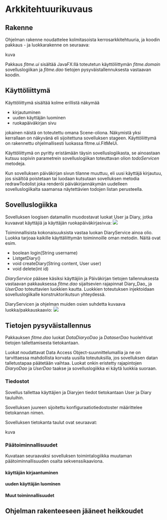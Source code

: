 # Arkkitehtuurikuvaus

## Rakenne

Ohjelman rakenne noudattelee kolmitasoista kerrosarkkitehtuuria, ja koodin pakkaus - ja luokkarakenne on seuraava:

kuva

Pakkaus _fitme.ui_ sisältää JavaFX:llä toteutetun käyttöliittymän _fitme.domain_ sovelluslogiikan ja _fitme.dao_ tietojen pysyväistallennuksesta vastaavan koodin.

## Käyttöliittymä

Käyttöliittymä sisältää kolme erillistä näkymää
- kirjautuminen
- uuden käyttäjän luominen
- ruokapäiväkirjan sivu

jokainen näistä on toteutettu omana Scene-oliona. Näkymistä yksi kerrallaan on näkyvänä eli sijoitettuna sovelluksen stageen. Käyttöliittymä on rakennettu ohjelmallisesti luokassa fitme.ui.FitMeUi.

Käyttöliittymä on pyritty eristämään täysin sovelluslogiikasta, se ainoastaan kutsuu sopivin parametrein sovelluslogiikan toteuttavan olion _todoServicen_ metodeja.

Kun sovelluksen päiväkirjan sivun tilanne muuttuu, eli uusi käyttäjä kirjautuu,  jos sisältöä poistetaan tai luodaan kutsutaan sovelluksen metodia redrawTodolist joka renderöi päiväkirjannäkymän uudelleen sovelluslogiikalta saamansa näytettävien todojen listan perusteella.

## Sovelluslogiikka

Sovelluksen loogisen datamallin muodostavat luokat User ja Diary, jotka kuvaavat käyttäjiä ja käyttäjän ruokapäiväkirjasivua:
<img src="https://github.com/vsvala/otm-harjoitustyo/blob/dev/dokumentaatio/kuvat/tietokanta%20(1).png" >

Toiminnallisista kokonaisuuksista vastaa luokan DiaryService ainoa olio. Luokka tarjoaa kaikille käyttäliittymän toiminnoille oman metodin. Näitä ovat esim.
- boolean login(String username)
- List<Diary>getDiary()  
- void createDiary(String content, User user)
- void delete(int id)

_DiaryService_ pääsee käsiksi käyttäjiin ja Päiväkirjan tietojen tallennuksesta vastaavan pakkauksessa _fitme.dao_ sijaitsevien rajapinnat  Diary_Dao_ ja _UserDao_ toteuttavien luokkien kautta. Luokkien toteutuksen injektoidaan sovelluslogiikalle konstruktorikutsun yhteydessä.

DiaryServicen ja ohjelman muiden osien suhdetta kuvaava luokka/pakkauskaavio:
<img src="https://github.com/vsvala/otm-harjoitustyo/blob/dev/dokumentaatio/kuvat/luokka_pakkausKaavio.png" >

## Tietojen pysyväistallennus

Pakkauksen _fitme.dao_ luokat _DataDiaryoDao_ ja _DataserDao_ huolehtivat tietojen tallettamisesta tietokantaan.

Luokat noudattavat Data Access Object-suunnittelumallia ja ne on tarvittaessa mahdollista korvata uusilla toteutuksilla, jos sovelluksen datan talletustapaa päätetään vaihtaa. Luokat onkin eristetty rajapintojen _DiaryoDao_ ja _UserDao_ taakse ja sovelluslogiikka ei käytä luokkia suoraan.


### Tiedostot

Sovellus tallettaa käyttäjien ja Diaryjen tiedot tietokantaan User ja Diary tauluihin.

Sovelluksen juureen sijoitettu konfiguraatiotiedostoster määrittelee tietokannan nimen.

Sovelluksen tietokanta taulut ovat seuraavat:

kuva



### Päätoiminnallisuudet

Kuvataan seuraavaksi sovelluksen toimintalogiikka muutaman päätoiminnallisuuden osalta sekvenssikaaviona.

#### käyttäjän kirjaantuminen

#### uuden käyttäjän luominen


#### Muut toiminnallisuudet


## Ohjelman rakenteeseen jääneet heikkoudet


